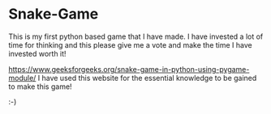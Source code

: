 # Snake-Game
This is my first python based game that I have made. 
I have invested a lot of time for thinking and this please give me a vote and make the time I have invested worth it!


https://www.geeksforgeeks.org/snake-game-in-python-using-pygame-module/
I have used this website for the essential knowledge to be gained to make this game!

:-)

